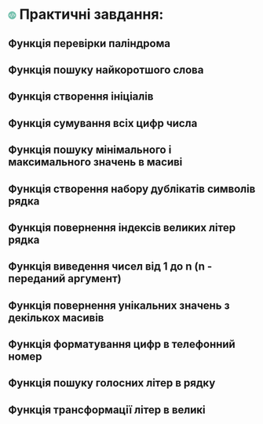 <h1>
  <img src="../assets/Dev.png" width="16" height="16" />
  <span>Практичні завдання:</span>
</h1>

<h2>Функція перевірки паліндрома</h2>
<h2>Функція пошуку найкоротшого слова</h2>
<h2>Функція створення ініціалів</h2>
<h2>Функція сумування всіх цифр числа</h2>
<h2>Функція пошуку мінімального і максимального значень в масиві</h2>
<h2>Функція створення набору дублікатів символів рядка</h2>
<h2>Функція повернення індексів великих літер рядка</h2>
<h2>Функція виведення чисел від 1 до n (n - переданий аргумент)</h2>
<h2>Функція повернення унікальних значень з декількох масивів</h2>
<h2>Функція форматування цифр в телефонний номер</h2>
<h2>Функція пошуку голосних літер в рядку</h2>
<h2>Функція трансформації літер в великі</h2>
